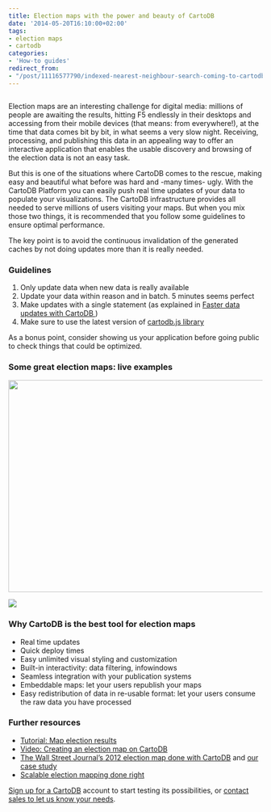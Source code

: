 ```yaml
---
title: Election maps with the power and beauty of CartoDB
date: '2014-05-20T16:10:00+02:00'
tags:
- election maps
- cartodb
categories:
- 'How-to guides'
redirect_from:
- "/post/11116577790/indexed-nearest-neighbour-search-coming-to-cartodb/"
---
```


<img src="http://i.imgur.com/FTvfdEq.png" alt=""/>

Election maps are an interesting challenge for digital media: millions of people are awaiting the results, hitting F5 endlessly in their desktops and accessing from their mobile devices (that means: from everywhere!), at the time that data comes bit by bit, in what seems a very slow night. Receiving, processing, and publishing this data in an appealing way to offer an interactive application that enables the usable discovery and browsing of the election data is not an easy task.

But this is one of the situations where CartoDB comes to the rescue, making easy and beautiful what before was hard and -many times- ugly. With the CartoDB Platform you can easily push real time updates of your data to populate your visualizations. The CartoDB infrastructure provides all needed to serve millions of users visiting your maps. But when you mix those two things, it is recommended that you follow some guidelines to ensure optimal performance.

The key point is to avoid the continuous invalidation of the generated caches by not doing updates more than it is really needed.

### Guidelines

1. Only update data when new data is really available
2. Update your data within reason and in batch. 5 minutes seems perfect
3. Make updates with a single statement (as explained in <a href="http://blog.cartodb.com/post/53301057653/faster-data-updates-with-cartodb">
Faster data updates with CartoDB
</a>)
4. Make sure to use the latest version of <a href="http://developers.cartodb.com/documentation/cartodb-js.html">cartodb.js library</a>

As a bonus point, consider showing us your application before going public to check things that could be optimized.

### Some great election maps: live examples

<a href="http://gfx.sueddeutsche.de/politik/2013-09-22_Bundestagswahl_Karte/"><img src="http://i.imgur.com/7HKFjXn.gif" width="637" height="420"/></a>

<a href="http://cartodb.com/case-studies/spanish-elections/"><img src="http://i.imgur.com/8Vu7VO6.png"/></a>

### Why CartoDB is the best tool for election maps

- Real time updates
- Quick deploy times
- Easy unlimited visual styling and customization
- Built-in interactivity: data filtering, infowindows
- Seamless integration with your publication systems
- Embeddable maps: let your users republish your maps
- Easy redistribution of data in re-usable format: let your users consume the raw data you have processed

### Further resources

- <a href="http://developers.cartodb.com/tutorials/electoral_map.html">Tutorial: Map election results</a>
- <a href="https://vimeo.com/49046261">Video: Creating an election map on CartoDB</a>
- <a href="http://blog.cartodb.com/post/26837195815/the-wall-street-journals-2012-election-map-done-with">The Wall Street Journal’s 2012 election map done with CartoDB</a> and <a href="http://cartodb.com/case-studies/wsj-presidential-elections-2012/">our case study</a>
- <a href="http://blog.cartodb.com/post/62169554598/scalable-election-mapping-done-right">Scalable election mapping done right</a>

<a href="http://www.cartodb.com/signup">Sign up for a CartoDB</a> account to start testing its possibilities, or <a href="mailto:sales@cartodb.com">contact sales to let us know your needs</a>.
